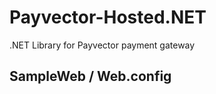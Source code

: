 # Payvector-Hosted.NET
.NET Library for Payvector payment gateway

SampleWeb / Web.config
--------------------------
<appSettings>
	<add key="MerchantID" value="[MerchantID]" />
	<add key="MerchantPassword" value="[MerchantPassword]" />
	<add key="PreSharedKey" value="[PreSharedKey]" />
	<add key="ServerCallBackUrl" value="http://localhost:50006/ServerCallbackURL.aspx"/>
	<add key="CallBackUrl" value="http://localhost:50006/CallbackURL.aspx"/>
</appSettings>
